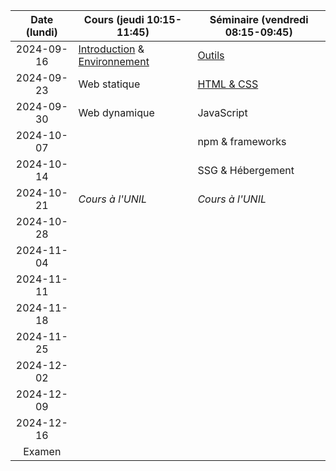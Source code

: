| Date (lundi) | Cours (jeudi 10:15-11:45)                                      | Séminaire (vendredi 08:15-09:45)       |
| :----------: | -------------------------------------------------------------- | -------------------------------------- |
|  2024-09-16  | [Introduction](/docs/intro) & [Environnement](/docs/cours/env) | [Outils](/docs/seminaire/outils)       |
|  2024-09-23  | Web statique                                                   | [HTML & CSS](/docs/seminaire/html-css) |
|  2024-09-30  | Web dynamique                                                  | JavaScript                             |
|  2024-10-07  |                                                                | npm & frameworks                       |
|  2024-10-14  |                                                                | SSG & Hébergement                      |
|  2024-10-21  | _Cours à l'UNIL_                                               | _Cours à l'UNIL_                       |
|  2024-10-28  |                                                                |                                        |
|  2024-11-04  |                                                                |                                        |
|  2024-11-11  |                                                                |                                        |
|  2024-11-18  |                                                                |                                        |
|  2024-11-25  |                                                                |                                        |
|  2024-12-02  |                                                                |                                        |
|  2024-12-09  |                                                                |                                        |
|  2024-12-16  |                                                                |                                        |
|    Examen    |                                                                |                                        |
